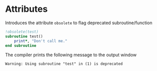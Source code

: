 # Attributes

Introduces the attribute `obsolete` to flag deprecated subroutine/function

```fortran
!obsolete(test)
subroutine test()
	print*, "Don't call me."
end subroutine
```

The compiler prints the following message to the output window
```text
Warning: Using subroutine "test" in (1) is deprecated
```